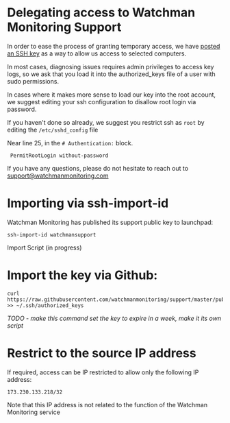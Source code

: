 Delegating access to Watchman Monitoring Support
=======

In order to ease the process of granting temporary access, we have [posted an SSH key](https://raw.githubusercontent.com/watchmanmonitoring/support/master/pubkey) as a way to allow us access to selected computers.

In most cases, diagnosing issues requires admin privileges to access key logs, so we ask that you load it into the authorized_keys file of a user with sudo permissions.

In cases where it makes more sense to load our key into the root account, we suggest editing your ssh configuration to disallow root login via password.

If you haven't done so already, we suggest you restrict ssh as `root` by editing the `/etc/sshd_config` file

Near line 25, in the `# Authentication:` block.

```
 PermitRootLogin without-password
```


If you have any questions, please do not hesitate to reach out to support@watchmanmonitoring.com


Importing via ssh-import-id
==============

Watchman Monitoring has published its support public key to launchpad:

```
ssh-import-id watchmansupport
```

Import Script (in progress)

Import the key via Github:
======

```
curl https://raw.githubusercontent.com/watchmanmonitoring/support/master/pubkey >> ~/.ssh/authorized_keys
```

*TODO - make this command set the key to expire in a week, make it its own script*


Restrict to the source IP address
======

If required, access can be IP restricted to allow only the following IP address:

```
173.230.133.218/32
```

Note that this IP address is not related to the function of the Watchman Monitoring service
